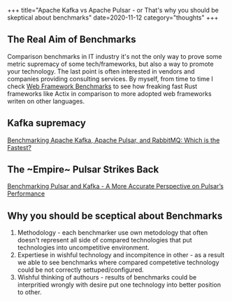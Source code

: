 +++
title="Apache Kafka vs Apache Pulsar - or That's why you should be skeptical about benchmarks"
date=2020-11-12
category="thoughts"
+++

## The Real Aim of Benchmarks
Comparison benchmarks in IT industry it's not the only way to prove some metric supremacy of some tech/frameworks, but also a way to promote your technology. The last point is often interested in vendors and companies providing consulting services. By myself, from time to time I check [Web Framework Benchmarks](https://www.techempower.com/benchmarks) to see how freaking fast Rust frameworks like Actix in comparison to more adopted web frameworks writen on other languages.

## Kafka supremacy
[Benchmarking Apache Kafka, Apache Pulsar, and RabbitMQ: Which is the Fastest?](https://www.confluent.io/blog/kafka-fastest-messaging-system/)

## The ~Empire~ Pulsar Strikes Back
[Benchmarking Pulsar and Kafka - A More Accurate Perspective on Pulsar’s Performance](https://streamnative.io/blog/tech/2020-11-09-benchmark-pulsar-kafka-performance) 

## Why you should be sceptical about Benchmarks
1. Methodology - each benchmarker use own metodology that often doesn't represent all side of compared technologies that put technologies into uncompetitive environment.
2. Expertiese in wishful technology and incompitence in other - as a result we able to see benchmarks where compared competetive technology could be not correctly settuped/configured.
3. Wishful thinking of authours - results of benchmarks could be interpritied wrongly with desire put one technology into better position to other.